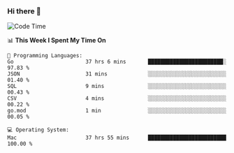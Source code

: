 ### Hi there 👋

<!--
**CrazyCollin/crazycollin** is a ✨ _special_ ✨ repository because its `README.md` (this file) appears on your GitHub profile.

Here are some ideas to get you started:

- 🔭 I’m currently working on ...
- 🌱 I’m currently learning ...
- 👯 I’m looking to collaborate on ...
- 🤔 I’m looking for help with ...
- 💬 Ask me about ...
- 📫 How to reach me: ...
- 😄 Pronouns: ...
- ⚡ Fun fact: ...
-->

<!--START_SECTION:waka-->
![Code Time](http://img.shields.io/badge/Code%20Time-2%2C997%20hrs%206%20mins-blue)

📊 **This Week I Spent My Time On** 

```text
💬 Programming Languages: 
Go                       37 hrs 6 mins       ████████████████████████░   97.83 % 
JSON                     31 mins             ░░░░░░░░░░░░░░░░░░░░░░░░░   01.40 % 
SQL                      9 mins              ░░░░░░░░░░░░░░░░░░░░░░░░░   00.43 % 
CSV                      4 mins              ░░░░░░░░░░░░░░░░░░░░░░░░░   00.22 % 
go.mod                   1 min               ░░░░░░░░░░░░░░░░░░░░░░░░░   00.05 % 

💻 Operating System: 
Mac                      37 hrs 55 mins      █████████████████████████   100.00 % 
```


<!--END_SECTION:waka-->
